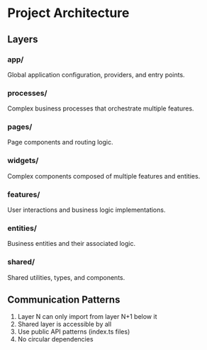 # Project Architecture

## Layers

### app/
Global application configuration, providers, and entry points.

### processes/
Complex business processes that orchestrate multiple features.

### pages/
Page components and routing logic.

### widgets/
Complex components composed of multiple features and entities.

### features/
User interactions and business logic implementations.

### entities/
Business entities and their associated logic.

### shared/
Shared utilities, types, and components.

## Communication Patterns
1. Layer N can only import from layer N+1 below it
2. Shared layer is accessible by all
3. Use public API patterns (index.ts files)
4. No circular dependencies